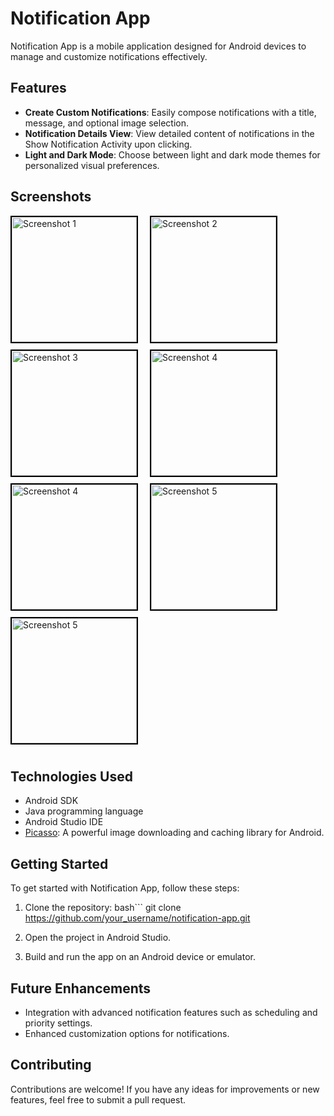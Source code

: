 # Notification App

Notification App is a mobile application designed for Android devices to manage and customize notifications effectively.

## Features

- **Create Custom Notifications**: Easily compose notifications with a title, message, and optional image selection.
- **Notification Details View**: View detailed content of notifications in the Show Notification Activity upon clicking.
- **Light and Dark Mode**: Choose between light and dark mode themes for personalized visual preferences.

## Screenshots

<img src="https://github.com/user-attachments/assets/731990da-b783-49d2-82f7-ef6218e4fda7" alt="Screenshot 1" width="200" style="border: 2px solid #000000; margin-right: 15px; margin-bottom: 10px;">
<img src="https://github.com/user-attachments/assets/721b37f1-d8e3-4d0e-bf0a-31157538a2d2" alt="Screenshot 2" width="200" style="border: 2px solid #000000; margin-right: 15px; margin-bottom: 10px;">
<img src="https://github.com/user-attachments/assets/0cca0c95-c0ce-428b-8b88-698243a1b630" alt="Screenshot 3" width="200" style="border: 2px solid #000000; margin-right: 15px; margin-bottom: 10px;">
<img src="https://github.com/user-attachments/assets/c550f1f7-8f73-4018-a449-8a47f06e42d7" alt="Screenshot 4" width="200" style="border: 2px solid #000000; margin-right: 15px; margin-bottom: 10px;">
<img src="https://github.com/user-attachments/assets/47f3c9c7-1f14-4888-a95a-3071d64e3e61" alt="Screenshot 4" width="200" style="border: 2px solid #000000; margin-right: 15px; margin-bottom: 10px;">
<img src="https://github.com/user-attachments/assets/839f952b-00f5-41a8-b4a6-5bb3376b8582" alt="Screenshot 5" width="200" style="border: 2px solid #000000; margin-right: 15px; margin-bottom: 10px;">
<img src="https://github.com/user-attachments/assets/f8582ade-75f8-46fe-8bee-6c9cac1a3989" alt="Screenshot 5" width="200" style="border: 2px solid #000000; margin-right: 15px; margin-bottom: 10px;">

## Technologies Used

- Android SDK
- Java programming language
- Android Studio IDE
- [Picasso](https://github.com/square/picasso): A powerful image downloading and caching library for Android.

## Getting Started

To get started with Notification App, follow these steps:

1. Clone the repository:
bash```
git clone https://github.com/your_username/notification-app.git

2. Open the project in Android Studio.

3. Build and run the app on an Android device or emulator.

## Future Enhancements

- Integration with advanced notification features such as scheduling and priority settings.
- Enhanced customization options for notifications.

## Contributing

Contributions are welcome! If you have any ideas for improvements or new features, feel free to submit a pull request.
